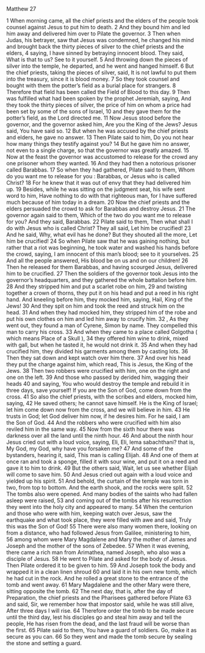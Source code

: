 Matthew 27

1	When morning came, all the chief priests and the elders of the people took counsel against Jesus to put him to death.
2	And they bound him and led him away and delivered him over to Pilate the governor.
3	Then when Judas, his betrayer, saw that Jesus was condemned, he changed his mind and brought back the thirty pieces of silver to the chief priests and the elders,
4	saying, I have sinned by betraying innocent blood. They said, What is that to us? See to it yourself.
5	And throwing down the pieces of silver into the temple, he departed, and he went and hanged himself.
6	But the chief priests, taking the pieces of silver, said, It is not lawful to put them into the treasury, since it is blood money.
7	So they took counsel and bought with them the potter’s field as a burial place for strangers.
8	Therefore that field has been called the Field of Blood to this day.
9	Then was fulfilled what had been spoken by the prophet Jeremiah, saying, And they took the thirty pieces of silver, the price of him on whom a price had been set by some of the sons of Israel,
10	and they gave them for the potter’s field, as the Lord directed me.
11	Now Jesus stood before the governor, and the governor asked him, Are you the King of the Jews? Jesus said, You have said so.
12	But when he was accused by the chief priests and elders, he gave no answer.
13	Then Pilate said to him, Do you not hear how many things they testify against you?
14	But he gave him no answer, not even to a single charge, so that the governor was greatly amazed.
15	Now at the feast the governor was accustomed to release for the crowd any one prisoner whom they wanted.
16	And they had then a notorious prisoner called Barabbas.
17	So when they had gathered, Pilate said to them, Whom do you want me to release for you : Barabbas, or Jesus who is called Christ?
18	For he knew that it was out of envy that they had delivered him up.
19	Besides, while he was sitting on the judgment seat, his wife sent word to him, Have nothing to do with that righteous man, for I have suffered much because of him today in a dream.
20	Now the chief priests and the elders persuaded the crowd to ask for Barabbas and destroy Jesus.
21	The governor again said to them, Which of the two do you want me to release for you? And they said, Barabbas.
22	Pilate said to them, Then what shall I do with Jesus who is called Christ? They all said, Let him be crucified!
23	And he said, Why, what evil has he done? But they shouted all the more, Let him be crucified!
24	So when Pilate saw that he was gaining nothing, but rather that a riot was beginning, he took water and washed his hands before the crowd, saying, I am innocent of this man’s blood; see to it yourselves.
25	And all the people answered, His blood be on us and on our children!
26	Then he released for them Barabbas, and having scourged Jesus, delivered him to be crucified.
27	Then the soldiers of the governor took Jesus into the governor’s headquarters, and they gathered the whole battalion before him.
28	And they stripped him and put a scarlet robe on him,
29	and twisting together a crown of thorns, they put it on his head and put a reed in his right hand. And kneeling before him, they mocked him, saying, Hail, King of the Jews!
30	And they spit on him and took the reed and struck him on the head.
31	And when they had mocked him, they stripped him of the robe and put his own clothes on him and led him away to crucify him.
32	, As they went out, they found a man of Cyrene, Simon by name. They compelled this man to carry his cross.
33	And when they came to a place called Golgotha ( which means Place of a Skull ),
34	they offered him wine to drink, mixed with gall, but when he tasted it, he would not drink it.
35	And when they had crucified him, they divided his garments among them by casting lots.
36	Then they sat down and kept watch over him there.
37	And over his head they put the charge against him, which read, This is Jesus, the King of the Jews.
38	Then two robbers were crucified with him, one on the right and one on the left.
39	And those who passed by derided him, wagging their heads
40	and saying, You who would destroy the temple and rebuild it in three days, save yourself! If you are the Son of God, come down from the cross.
41	So also the chief priests, with the scribes and elders, mocked him, saying,
42	He saved others; he cannot save himself. He is the King of Israel; let him come down now from the cross, and we will believe in him.
43	He trusts in God; let God deliver him now, if he desires him. For he said, I am the Son of God.
44	And the robbers who were crucified with him also reviled him in the same way.
45	Now from the sixth hour there was darkness over all the land until the ninth hour.
46	And about the ninth hour Jesus cried out with a loud voice, saying, Eli, Eli, lema sabachthani? that is, My God, my God, why have you forsaken me?
47	And some of the bystanders, hearing it, said, This man is calling Elijah.
48	And one of them at once ran and took a sponge, filled it with sour wine, and put it on a reed and gave it to him to drink.
49	But the others said, Wait, let us see whether Elijah will come to save him.
50	And Jesus cried out again with a loud voice and yielded up his spirit.
51	And behold, the curtain of the temple was torn in two, from top to bottom. And the earth shook, and the rocks were split.
52	The tombs also were opened. And many bodies of the saints who had fallen asleep were raised,
53	and coming out of the tombs after his resurrection they went into the holy city and appeared to many.
54	When the centurion and those who were with him, keeping watch over Jesus, saw the earthquake and what took place, they were filled with awe and said, Truly this was the Son of God!
55	There were also many women there, looking on from a distance, who had followed Jesus from Galilee, ministering to him,
56	among whom were Mary Magdalene and Mary the mother of James and Joseph and the mother of the sons of Zebedee.
57	When it was evening, there came a rich man from Arimathea, named Joseph, who also was a disciple of Jesus.
58	He went to Pilate and asked for the body of Jesus. Then Pilate ordered it to be given to him.
59	And Joseph took the body and wrapped it in a clean linen shroud
60	and laid it in his own new tomb, which he had cut in the rock. And he rolled a great stone to the entrance of the tomb and went away.
61	Mary Magdalene and the other Mary were there, sitting opposite the tomb.
62	The next day, that is, after the day of Preparation, the chief priests and the Pharisees gathered before Pilate
63	and said, Sir, we remember how that impostor said, while he was still alive, After three days I will rise.
64	Therefore order the tomb to be made secure until the third day, lest his disciples go and steal him away and tell the people, He has risen from the dead, and the last fraud will be worse than the first.
65	Pilate said to them, You have a guard of soldiers. Go, make it as secure as you can.
66	So they went and made the tomb secure by sealing the stone and setting a guard.

